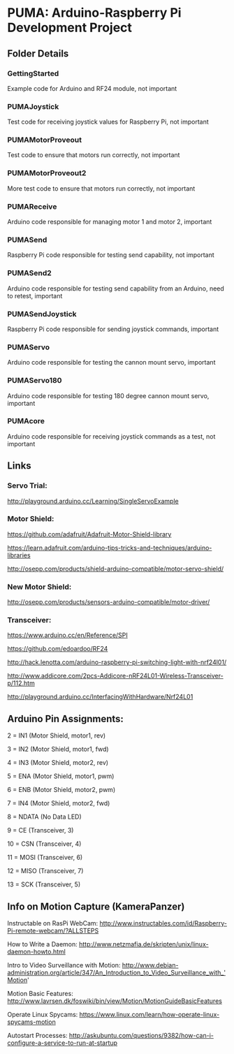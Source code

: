 # PUMA: Arduino-Raspberry Pi Development Project

## Folder Details

### GettingStarted
Example code for Arduino and RF24 module, not important

### PUMAJoystick
Test code for receiving joystick values for Raspberry Pi, not important

### PUMAMotorProveout
Test code to ensure that motors run correctly, not important

### PUMAMotorProveout2
More test code to ensure that motors run correctly, not important

### PUMAReceive
Arduino code responsible for managing motor 1 and motor 2, important

### PUMASend
Raspberry Pi code responsible for testing send capability, not important

### PUMASend2
Arduino code responsible for testing send capability from an Arduino, need to retest, important

### PUMASendJoystick
Raspberry Pi code responsible for sending joystick commands, important

### PUMAServo
Arduino code responsible for testing the cannon mount servo, important

### PUMAServo180
Arduino code responsible for testing 180 degree cannon mount servo, important

### PUMAcore
Arduino code responsible for receiving joystick commands as a test, not important

## Links

### Servo Trial: 
http://playground.arduino.cc/Learning/SingleServoExample

### Motor Shield:

https://github.com/adafruit/Adafruit-Motor-Shield-library

https://learn.adafruit.com/arduino-tips-tricks-and-techniques/arduino-libraries

http://osepp.com/products/shield-arduino-compatible/motor-servo-shield/

### New Motor Shield:

http://osepp.com/products/sensors-arduino-compatible/motor-driver/

### Transceiver:

https://www.arduino.cc/en/Reference/SPI

https://github.com/edoardoo/RF24

http://hack.lenotta.com/arduino-raspberry-pi-switching-light-with-nrf24l01/

http://www.addicore.com/2pcs-Addicore-nRF24L01-Wireless-Transceiver-p/112.htm

http://playground.arduino.cc/InterfacingWithHardware/Nrf24L01

## Arduino Pin Assignments:

2 = IN1 (Motor Shield, motor1, rev)

3 = IN2 (Motor Shield, motor1, fwd)

4 = IN3 (Motor Shield, motor2, rev)

5 = ENA (Motor Shield, motor1, pwm)

6 = ENB (Motor Shield, motor2, pwm)

7 = IN4 (Motor Shield, motor2, fwd)

8 = NDATA (No Data LED)

9 = CE (Transceiver, 3)

10 = CSN (Transceiver, 4)

11 = MOSI (Transceiver, 6)

12 = MISO (Transceiver, 7)

13 = SCK (Transceiver, 5)

## Info on Motion Capture (KameraPanzer)

Instructable on RasPi WebCam: http://www.instructables.com/id/Raspberry-Pi-remote-webcam/?ALLSTEPS

How to Write a Daemon: http://www.netzmafia.de/skripten/unix/linux-daemon-howto.html

Intro to Video Surveillance with Motion: http://www.debian-administration.org/article/347/An_Introduction_to_Video_Surveillance_with_'Motion'

Motion Basic Features: http://www.lavrsen.dk/foswiki/bin/view/Motion/MotionGuideBasicFeatures

Operate Linux Spycams: https://www.linux.com/learn/how-operate-linux-spycams-motion

Autostart Processes: http://askubuntu.com/questions/9382/how-can-i-configure-a-service-to-run-at-startup
